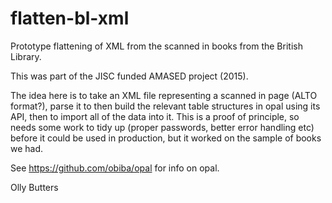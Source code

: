 # flatten-bl-xml

Prototype flattening of XML from the scanned in books from the British Library. 

This was part of the JISC funded AMASED project (2015).

The idea here is to take an XML file representing a scanned in page (ALTO format?), parse it to then
build the relevant table structures in opal using its API, then to import all of the data into it. This is a proof of principle,
so needs some work to tidy up (proper passwords, better error handling etc) before it could be used in production,
but it worked on the sample of books we had.

See https://github.com/obiba/opal for info on opal.

Olly Butters
